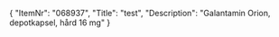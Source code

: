 {
  "ItemNr": "068937",
  "Title": "test",
  "Description": "Galantamin Orion, depotkapsel, hård 16 mg"
}